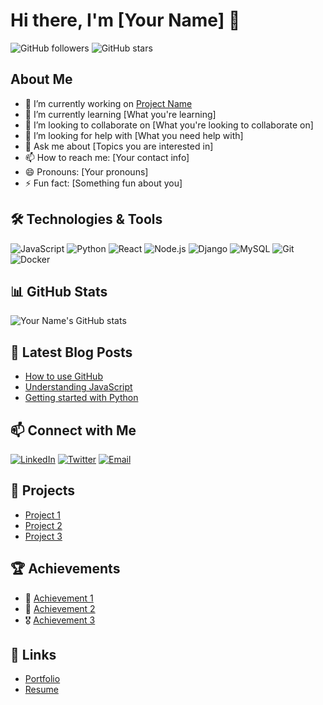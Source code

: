 # Hi there, I'm [Your Name] 👋

![GitHub followers](https://img.shields.io/github/followers/your-username?label=Follow&style=social)
![GitHub stars](https://img.shields.io/github/stars/your-username?label=Stars&style=social)

## About Me

- 🔭 I’m currently working on [Project Name](link-to-project)
- 🌱 I’m currently learning [What you're learning]
- 👯 I’m looking to collaborate on [What you're looking to collaborate on]
- 🤔 I’m looking for help with [What you need help with]
- 💬 Ask me about [Topics you are interested in]
- 📫 How to reach me: [Your contact info]
- 😄 Pronouns: [Your pronouns]
- ⚡ Fun fact: [Something fun about you]

## 🛠️ Technologies & Tools

![JavaScript](https://img.shields.io/badge/-JavaScript-black?style=flat-square&logo=javascript)
![Python](https://img.shields.io/badge/-Python-black?style=flat-square&logo=python)
![React](https://img.shields.io/badge/-React-black?style=flat-square&logo=react)
![Node.js](https://img.shields.io/badge/-Node.js-black?style=flat-square&logo=node.js)
![Django](https://img.shields.io/badge/-Django-black?style=flat-square&logo=django)
![MySQL](https://img.shields.io/badge/-MySQL-black?style=flat-square&logo=mysql)
![Git](https://img.shields.io/badge/-Git-black?style=flat-square&logo=git)
![Docker](https://img.shields.io/badge/-Docker-black?style=flat-square&logo=docker)

## 📊 GitHub Stats

![Your Name's GitHub stats](https://github-readme-stats.vercel.app/api?username=your-username&show_icons=true&hide_border=true)

## 📕 Latest Blog Posts

<!-- BLOG-POST-LIST:START -->
- [How to use GitHub](link-to-post)
- [Understanding JavaScript](link-to-post)
- [Getting started with Python](link-to-post)
<!-- BLOG-POST-LIST:END -->

## 📫 Connect with Me

[![LinkedIn](https://img.shields.io/badge/LinkedIn-blue?style=flat-square&logo=linkedin)](https://www.linkedin.com/in/your-linkedin)
[![Twitter](https://img.shields.io/badge/Twitter-blue?style=flat-square&logo=twitter)](https://twitter.com/your-twitter)
[![Email](https://img.shields.io/badge/Email-blue?style=flat-square&logo=gmail)](mailto:your-email)

## 🎨 Projects

- [Project 1](link-to-project-1)
- [Project 2](link-to-project-2)
- [Project 3](link-to-project-3)

## 🏆 Achievements

- 🥇 [Achievement 1](link-to-achievement)
- 🏅 [Achievement 2](link-to-achievement)
- 🎖 [Achievement 3](link-to-achievement)

## 🔗 Links

- [Portfolio](link-to-portfolio)
- [Resume](link-to-resume)

<!--
**your-username/your-username** is a ✨ special ✨ repository because its `README.md` (this file) appears on your GitHub profile.
You can click the Preview link to take a look at your changes.
-->
